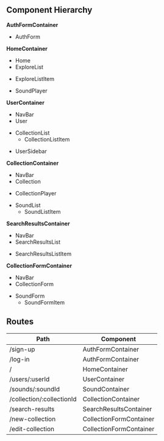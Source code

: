 ## Component Hierarchy

**AuthFormContainer**
 - AuthForm

**HomeContainer**
 - Home
 - ExploreList
  + ExploreListItem
  * SoundPlayer

**UserContainer**
 - NavBar
 - User
  * CollectionList
    + CollectionListItem
 - UserSidebar

**CollectionContainer**
 - NavBar
 - Collection
  * CollectionPlayer
  + SoundList
    - SoundListItem

**SearchResultsContainer**
 - NavBar
 - SearchResultsList
  * SearchResultsListItem

**CollectionFormContainer**
 - NavBar
 - CollectionForm
  * SoundForm
    + SoundFormItem

## Routes

| Path                      | Component               |
|---------------------------|-------------------------|
| /sign-up                  | AuthFormContainer       |
| /log-in                   | AuthFormContainer       |
| /                         | HomeContainer           |
| /users/:userId            | UserContainer           |
| /sounds/:soundId          | SoundContainer          |
| /collection/:collectionId | CollectionContainer     |
| /search-results           | SearchResultsContainer  |
| /new-collection           | CollectionFormContainer |
| /edit-collection          | CollectionFormContainer |
